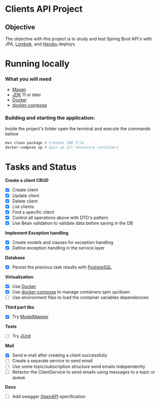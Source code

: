 # Clients API Project

## Objective

The objective with this project is to study and test Spring Boot API's with JPA, [Lombok](https://projectlombok.org
), and [Heroku](https://www.heroku.com) deploys.

# Running locally
### What you will need

* [Maven](https://maven.apache.org/)
* [JDK](https://www.oracle.com/java/technologies/downloads/) 11 or later
* [Docker](https://github.com/docker)
* [docker-compose](https://github.com/docker/compose)

### Building and starting the application:
Inside the project's folder open the terminal and execute the commands bellow  
```sh
mvn clean package # Creates JAR file 
docker-compose up # Spin up all necessary containers
```


# Tasks and Status

**Create a client CRUD**
- [X] Create client
- [X] Update client
- [X] Delete client
- [X] List clients
- [X] Find a specific client
- [X] Control all operations above with DTO's pattern
- [X] Use Bean validation to validate data before saving in the DB

**Implement Exception handling**
- [X] Create models and classes for exception handling
- [X] Define exception handling in the service layer

**Database**
- [X] Persist the previous task results with [PostgreSQL](https://github.com/postgres)

**Virtualization** 
- [X] Use [Docker](https://github.com/docker)
- [X] Use [docker-compose](https://github.com/docker/compose) to manage containers spin up/down
- [ ] Use environment files to load the container variables dependencies 

**Third part libs**
- [X] Try [ModelMapper](https://github.com/modelmapper/modelmapper)

**Tests**
- [ ] Try [JUnit](https://github.com/junit-team/junit5)

**Mail**
- [X] Send e-mail after creating a client successfully
- [ ] Create a separate service to send email
- [ ] Use some topic/subscription structure send emails independently
- [ ] Refactor the ClientService to send emails using messages to a topic or queue

**Docs**
- [ ] Add swagger [OpenAPI](https://swagger.io/specification/) specification